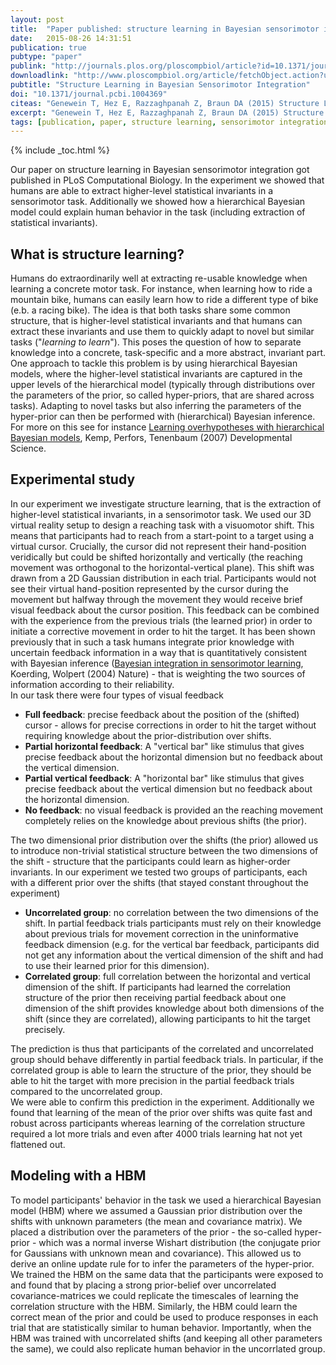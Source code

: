 ```yaml
---
layout: post
title:  "Paper published: structure learning in Bayesian sensorimotor integration."
date:   2015-08-26 14:31:51
publication: true
pubtype: "paper"
publink: "http://journals.plos.org/ploscompbiol/article?id=10.1371/journal.pcbi.1004369"
downloadlink: "http://www.ploscompbiol.org/article/fetchObject.action?uri=info:doi/10.1371/journal.pcbi.1004369&representation=PDF"
pubtitle: "Structure Learning in Bayesian Sensorimotor Integration"
doi: "10.1371/journal.pcbi.1004369"
citeas: "Genewein T, Hez E, Razzaghpanah Z, Braun DA (2015) Structure Learning in Bayesian Sensorimotor Integration. PLoS Comput Biol 11(8): e1004369. doi: 10.1371/journal.pcbi.1004369"
excerpt: "Genewein T, Hez E, Razzaghpanah Z, Braun DA (2015) Structure Learning in Bayesian Sensorimotor Integration."
tags: [publication, paper, structure learning, sensorimotor integration, virtual reality experiment]
---
```

{% include _toc.html %}

Our paper on structure learning in Bayesian sensorimotor integration got published in PLoS Computational Biology. In the experiment we showed that humans are able to extract higher-level statistical invariants in a sensorimotor task. Additionally we showed how a hierarchical Bayesian model could explain human behavior in the task (including extraction of statistical invariants).

## What is structure learning?
Humans do extraordinarily well at extracting re-usable knowledge when learning a concrete motor task. For instance, when learning how to ride a mountain bike, humans can easily learn how to ride a different type of bike (e.b. a racing bike). The idea is that both tasks share some common structure, that is higher-level statistical invariants and that humans can extract these invariants and use them to quickly adapt to novel but similar tasks ("*learning to learn*"). This poses the question of how to separate knowledge into a concrete, task-specific and a more abstract, invariant part. One approach to tackle this problem is by using hierarchical Bayesian models, where the higher-level statistical invariants are captured in the upper levels of the hierarchical model (typically through distributions over the parameters of the prior, so called hyper-priors, that are shared across tasks). Adapting to novel tasks but also inferring the parameters of the hyper-prior can then be performed with (hierarchical) Bayesian inference. For more on this see for instance [Learning overhypotheses with hierarchical Bayesian models](http://dx.doi.org/10.1111/j.1467-7687.2007.00585.x), Kemp, Perfors, Tenenbaum (2007) Developmental Science.

## Experimental study
In our experiment we investigate structure learning, that is the extraction of higher-level statistical invariants, in a sensorimotor task. We used our 3D virtual reality setup to design a reaching task with a visuomotor shift. This means that participants had to reach from a start-point to a target using a virtual cursor. Crucially, the cursor did not represent their hand-position veridically but could be shifted horizontally and vertically (the reaching movement was orthogonal to the horizontal-vertical plane). This shift was drawn from a 2D Gaussian distribution in each trial. Participants would not see their virtual hand-position represented by the cursor during the movement but halfway through the movement they would receive brief visual feedback about the cursor position. This feedback can be combined with the experience from the previous trials (the learned prior) in order to initiate a corrective movement in order to hit the target. It has been shown previously that in such a task humans integrate prior knowledge with uncertain feedback information in a way that is quantitatively consistent with Bayesian inference ([Bayesian integration in sensorimotor learning](http://dx.doi.org/10.1038/nature02169), Koerding, Wolpert (2004) Nature) - that is weighting the two sources of information according to their reliability.  
In our task there were four types of visual feedback

 * **Full feedback**: precise feedback about the position of the (shifted) cursor - allows for precise corrections in order to hit the target without requiring knowledge about the prior-distribution over shifts.
 * **Partial horizontal feedback**: A "vertical bar" like stimulus that gives precise feedback about the horizontal dimension but no feedback about the vertical dimension.
 * **Partial vertical feedback**: A "horizontal bar" like stimulus that gives precise feedback about the vertical dimension but no feedback about the horizontal dimension.
 * **No feedback**: no visual feedback is provided an the reaching movement completely relies on the knowledge about previous shifts (the prior).

The two dimensional prior distribution over the shifts (the prior) allowed us to introduce non-trivial statistical structure between the two dimensions of the shift - structure that the participants could learn as higher-order invariants. In our experiment we tested two groups of participants, each with a different prior over the shifts (that stayed constant throughout the experiment)

* **Uncorrelated group**: no correlation between the two dimensions of the shift. In partial feedback trials participants must rely on their knowledge about previous trials for movement correction in the uninformative feedback dimension (e.g. for the vertical bar feedback, participants did not get any information about the vertical dimension of the shift and had to use their learned prior for this dimension).
* **Correlated group**: full correlation between the horizontal and vertical dimension of the shift. If participants had learned the correlation structure of the prior then receiving partial feedback about one dimension of the shift provides knowledge about both dimensions of the shift (since they are correlated), allowing participants to hit the target precisely.

The prediction is thus that participants of the correlated and uncorrelated group should behave differently in partial feedback trials. In particular, if the correlated group is able to learn the structure of the prior, they should be able to hit the target with more precision in the partial feedback trials compared to the uncorrelated group.  
We were able to confirm this prediction in the experiment. Additionally we found that learning of the mean of the prior over shifts was quite fast and robust across participants whereas learning of the correlation structure required a lot more trials and even after 4000 trials learning hat not yet flattened out.


## Modeling with a HBM
To model participants' behavior in the task we used a hierarchical Bayesian model (HBM) where we assumed a Gaussian prior distribution over the shifts with unknown parameters (the mean and covariance matrix). We placed a distribution over the parameters of the prior - the so-called hyper-prior - which was a normal inverse Wishart distribution (the conjugate prior for Gaussians with unknown mean and covariance). This allowed us to derive an online update rule for to infer the parameters of the hyper-prior. We trained the HBM on the same data that the participants were exposed to and found that by placing a strong prior-belief over uncorrelated covariance-matrices we could replicate the timescales of learning the correlation structure with the HBM. Similarly, the HBM could learn the correct mean of the prior and could be used to produce responses in each trial that are statistically similar to human behavior. Importantly, when the HBM was trained with uncorrelated shifts (and keeping all other parameters the same), we could also replicate human behavior in the uncorrlated group.
